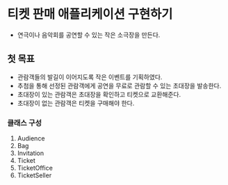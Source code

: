 # 티켓 판매 애플리케이션 구현하기

- 연극이나 음악회를 공연할 수 있는 작은 소극장을 만든다. 
 
## 첫 목표 
- 관람객들의 발길이 이어지도록 작은 이벤트를 기획하였다.
- 추첨을 통해 선정된 관람객에게 공연을 무료로 관람할 수 있는 초대장을 발송한다.
- 초대장이 있는 관람객은 초대장을 확인하고 티켓으로 교환해준다.
- 초대장이 없는 관람객은 티켓을 구매해야 한다.

### 클래스 구성
1. Audience
2. Bag
3. Invitation
4. Ticket
5. TicketOffice
6. TicketSeller
